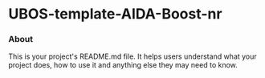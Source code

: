 UBOS-template-AIDA-Boost-nr
===========================

### About

This is your project's README.md file. It helps users understand what your
project does, how to use it and anything else they may need to know.